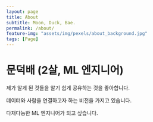 ```yaml
---
layout: page
title: About
subtitle: Moon, Duck, Bae.
permalink: /about/
feature-img: "assets/img/pexels/about_background.jpg"
tags: [Page]
---
```


# 문덕배 (2살, ML 엔지니어)  
제가 알게 된 것들을 알기 쉽게 공유하는 것을 좋아합니다.

데이터와 사람을 연결하고자 하는 비전을 가지고 있습니다.

다재다능한 ML 엔지니어가 되고 싶습니다.

